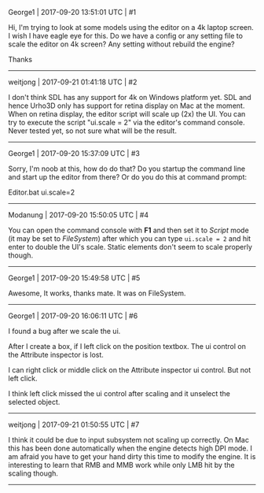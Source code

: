 George1 | 2017-09-20 13:51:01 UTC | #1

Hi,
I'm trying to look at some models using the editor on a 4k laptop screen. 
I wish I have eagle eye for this.
Do we have a config or any setting file to scale the editor on 4k screen?
Any setting without rebuild the engine?

Thanks

-------------------------

weitjong | 2017-09-21 01:41:18 UTC | #2

I don't think SDL has any support for 4k on Windows platform yet. SDL and hence Urho3D only has support for retina display on Mac at the moment. When on retina display, the editor script will scale up (2x) the UI. You can try to execute the script "ui.scale = 2" via the editor's command console. Never tested yet, so not sure what will be the result.

-------------------------

George1 | 2017-09-20 15:37:09 UTC | #3

Sorry,
I'm noob at this, how do do that?
Do you startup the command line and start up the editor from there?
Or do you do this at command prompt:

Editor.bat ui.scale=2

-------------------------

Modanung | 2017-09-20 15:50:05 UTC | #4

You can open the command console with **F1** and then set it to _Script_ mode (it may be set to _FileSystem_) after which you can type `ui.scale = 2` and hit enter to double the UI's scale.
Static elements don't seem to scale properly though.

-------------------------

George1 | 2017-09-20 15:49:58 UTC | #5


Awesome,
It works, thanks mate.
It was on FileSystem.

-------------------------

George1 | 2017-09-20 16:06:11 UTC | #6

I found a bug after we scale the ui.

After I create a box, if I left click on the position textbox. The ui control on the Attribute inspector is lost.

I can right click or middle click on the Attribute inspector ui control. But not left click. 

I think left click missed the ui control after scaling and it unselect the selected object.

-------------------------

weitjong | 2017-09-21 01:50:55 UTC | #7

I think it could be due to input subsystem not scaling up correctly. On Mac this has been done automatically when the engine detects high DPI mode. I am afraid you have to get your hand dirty this time to modify the engine. It is interesting to learn that RMB and MMB work while only LMB hit by the scaling though.

-------------------------

